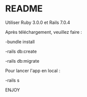 # README

Utiliser Ruby 3.0.0 et Rails 7.0.4

Après téléchargement, veuillez faire :

-bundle install

-rails db:create

-rails db:migrate

Pour lancer l'app en local :

-rails s

ENJOY 